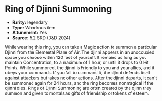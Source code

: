 
# Ring of Djinni Summoning

* **Rarity:** legendary
* **Type:** Wondrous item
* **Attunement:** Yes
* **Source:** 5.2 SRD (D&D 2024)


While wearing this ring, you can take a Magic action to summon a particular Djinni from the Elemental Plane of Air. The djinni appears in an unoccupied space you choose within 120 feet of yourself. It remains as long as you maintain Concentration, to a maximum of 1 hour, or until it drops to 0 Hit Points. While summoned, the djinni is Friendly to you and your allies, and it obeys your commands. If you fail to command it, the djinni defends itself against attackers but takes no other actions. After the djinni departs, it can't be summoned again for 24 hours, and the ring becomes nonmagical if the djinni dies. Rings of Djinni Summoning are often created by the djinn they summon and given to mortals as gifts of friendship or tokens of esteem.
